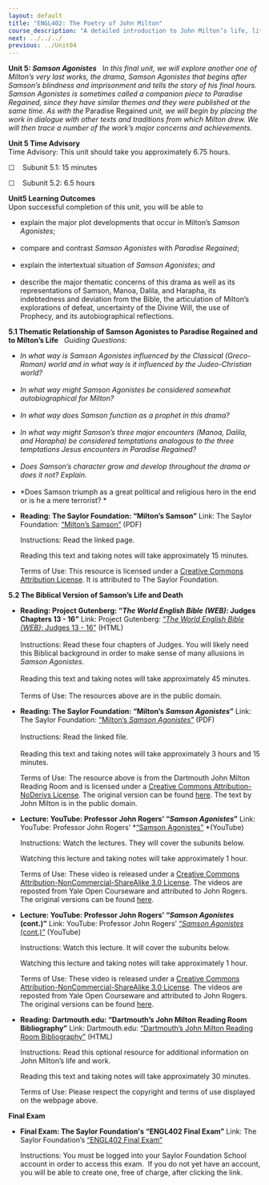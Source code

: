 ```yaml
---
layout: default
title: "ENGL402: The Poetry of John Milton"
course_description: "A detailed introduction to John Milton’s life, literary works, historical and philosophical contexts, including close examinations of his poetry, including Samson Agonists, Lycidas, Paradise Lost, and Paradise Regained."
next: ../../../
previous: ../Unit04
---
```

**Unit 5: *Samson Agonistes*** <span id="5"></span> 
I*n this final unit, we will explore another one of Milton’s very last
works, the drama, Samson Agonistes that begins after Samson’s blindness
and imprisonment and tells the story of his final hours. Samson
Agonistes is sometimes called a companion piece to Paradise Regained,
since they have similar themes and they were published at the same time.
As with the* Paradise Regained *unit, we will begin by placing the work
in dialogue with other texts and traditions from which Milton drew. We
will then trace a number of the work’s major concerns and achievements.*

**Unit 5 Time Advisory**  
Time Advisory: This unit should take you approximately 6.75 hours.  
  
 ☐    Subunit 5.1: 15 minutes  
  
 ☐    Subunit 5.2: 6.5 hours

**Unit5 Learning Outcomes**  
Upon successful completion of this unit, you will be able to  
-   explain the major plot developments that occur in Milton’s *Samson
    Agonistes*;  
      
-   compare and contrast *Samson Agonistes* with *Paradise Regained*;  
      
-   explain the intertextual situation of *Samson Agonistes*; *and*  
      
-   describe the major thematic concerns of this drama as well as its
    representations of Samson, Manoa, Dalila, and Harapha, its
    indebtedness and deviation from the Bible, the articulation of
    Milton’s explorations of defeat, uncertainty of the Divine Will, the
    use of Prophecy, and its autobiographical reflections.

**5.1 Thematic Relationship of Samson Agonistes to Paradise Regained and
to Milton’s Life** <span id="5.1"></span> 
*Guiding Questions:*  

-   *In what way is Samson Agonistes influenced by the Classical
    (Greco-Roman) world and in what way is it influenced by the
    Judeo-Christian world?*  
      
-   *In what way might Samson Agonistes be considered somewhat
    autobiographical for Milton?*  
      
-   *In what way does Samson function as a prophet in this drama?*  
      
-   *In what way might Samson’s three major encounters (Manoa, Dalila,
    and Harapha) be considered temptations analogous to the three
    temptations Jesus encounters in Paradise Regained?*  
      
-   *Does Samson’s character grow and develop throughout the drama or
    does it not? Explain.*  
      
-   *Does Samson triumph as a great political and religious hero in the
    end or is he a mere terrorist? *

<!-- -->

-   **Reading: The Saylor Foundation: “Milton’s Samson”**
    Link: The Saylor Foundation: [“Milton’s
    Samson”](https://resources.saylor.org/wwwresources/archived/site/wp-content/uploads/2013/06/ENGL402-OC-5.1-Miltons-Samson-FINAL.pdf)
    (PDF)  
      
     Instructions: Read the linked page.  
      
     Reading this text and taking notes will take approximately 15
    minutes.  
      
     Terms of Use: This resource is licensed under a [Creative Commons
    Attribution License](http://creativecommons.org/licenses/by/3.0/).
    It is attributed to The Saylor Foundation. 

**5.2 The Biblical Version of Samson’s Life and Death** <span
id="5.2"></span> 
-   **Reading: Project Gutenberg: “*The World English Bible (WEB)*:
    Judges Chapters 13 - 16”**
    Link: Project Gutenberg: [“*The World English Bible (WEB)*: Judges
    13 - 16”](http://www.gutenberg.org/dirs/etext05/web0710h.htm)
    (HTML)  
        
     Instructions: Read these four chapters of Judges. You will likely
    need this Biblical background in order to make sense of many
    allusions in *Samson Agonistes*.  
        
     Reading this text and taking notes will take approximately 45
    minutes.  
        
     Terms of Use: The resources above are in the public domain. 

-   **Reading: The Saylor Foundation: “Milton’s *Samson Agonistes*”**
    Link: The Saylor Foundation: [“Milton’s *Samson
    Agonistes*”](https://resources.saylor.org/wwwresources/archived/site/wp-content/uploads/2012/08/ENGL402-Milton-Samson-Agonistes.pdf) (PDF)  
        
     Instructions: Read the linked file.  
        
     Reading this text and taking notes will take approximately 3 hours
    and 15 minutes.  
      
     Terms of Use: The resource above is from the Dartmouth John Milton
    Reading Room and is licensed under a [Creative Commons
    Attribution-NoDerivs
    License](http://creativecommons.org/licenses/by-nd/3.0/us/). The
    original version can be
    found [here](http://www.dartmouth.edu/~milton/reading_room/pr/book_1/index.shtml).
    The text by John Milton is in the public domain. 

-   **Lecture: YouTube: Professor John Rogers’ “*Samson Agonistes*”**
    Link: YouTube: Professor John Rogers’ *[“Samson
    Agonistes”](http://www.youtube.com/watch?v=JBYnHy6YxOU) *(YouTube)  
      
     Instructions: Watch the lectures. They will cover the subunits
    below.  
      
     Watching this lecture and taking notes will take approximately 1
    hour.  
      
     Terms of Use: These video is released under a [Creative Commons
    Attribution-NonCommercial-ShareAlike 3.0
    License](http://creativecommons.org/licenses/by-nc-sa/3.0/us/). The
    videos are reposted from Yale Open Courseware and attributed to John
    Rogers. The original versions can be
    found [here](http://oyc.yale.edu/english/engl-220#sessions). 

-   **Lecture: YouTube: Professor John Rogers’ “*Samson Agonistes*
    (cont.)”**
    Link: YouTube: Professor John Rogers’ [“*Samson Agonistes*
    (cont.)”](http://www.youtube.com/watch?v=at3F0DFArpQ) (YouTube)  
      
     Instructions: Watch this lecture. It will cover the subunits
    below.  
      
     Watching this lecture and taking notes will take approximately 1
    hour.  
      
     Terms of Use: These video is released under a [Creative Commons
    Attribution-NonCommercial-ShareAlike 3.0
    License](http://creativecommons.org/licenses/by-nc-sa/3.0/us/). The
    videos are reposted from Yale Open Courseware and attributed to John
    Rogers. The original versions can be
    found [here](http://oyc.yale.edu/english/engl-220#sessions). 

-   **Reading: Dartmouth.edu: “Dartmouth’s John Milton Reading Room
    Bibliography”**
    Link: Dartmouth.edu: [“Dartmouth’s John Milton Reading Room
    Bibliography”](http://www.dartmouth.edu/~milton/reading_room/bibliography/a-b/index.shtml) (HTML)  
      
     Instructions: Read this optional resource for additional
    information on John Milton’s life and work.  
      
     Reading this text and taking notes will take approximately 30
    minutes.  
      
     Terms of Use: Please respect the copyright and terms of use
    displayed on the webpage above.

**Final Exam** <span id="6"></span> 
-   **Final Exam: The Saylor Foundation's “ENGL402 Final Exam”**
    Link: The Saylor Foundation’s [“ENGL402 Final
    Exam”](http://school.saylor.org/mod/quiz/view.php?id=1401)  
      
     Instructions: You must be logged into your Saylor Foundation School
    account in order to access this exam.  If you do not yet have an
    account, you will be able to create one, free of charge, after
    clicking the link.


